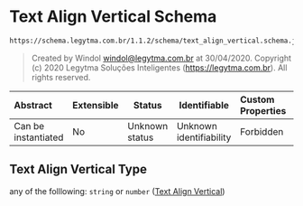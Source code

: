 # Text Align Vertical Schema

```txt
https://schema.legytma.com.br/1.1.2/schema/text_align_vertical.schema.json
```




> Created by Windol [windol@legytma.com.br](mailto:windol@legytma.com.br) at 30/04/2020.
> Copyright (c) 2020 Legytma Soluções Inteligentes (<https://legytma.com.br>). All rights reserved.
>

| Abstract            | Extensible | Status         | Identifiable            | Custom Properties | Additional Properties | Access Restrictions | Defined In                                                                                          |
| :------------------ | ---------- | -------------- | ----------------------- | :---------------- | --------------------- | ------------------- | --------------------------------------------------------------------------------------------------- |
| Can be instantiated | No         | Unknown status | Unknown identifiability | Forbidden         | Allowed               | none                | [text_align_vertical.schema.json](../schema/text_align_vertical.schema.json) |

## Text Align Vertical Type

any of the folllowing: `string` or `number` ([Text Align Vertical](text_align_vertical.md))
